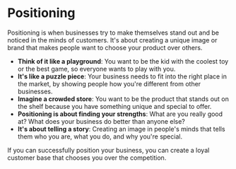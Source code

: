 # Positioning

Positioning is when businesses try to make themselves stand out and be noticed in the minds of customers. It's about creating a unique image or brand that makes people want to choose your product over others.

* **Think of it like a playground**: You want to be the kid with the coolest toy or the best game, so everyone wants to play with you.
* **It's like a puzzle piece**: Your business needs to fit into the right place in the market, by showing people how you're different from other businesses.
* **Imagine a crowded store**: You want to be the product that stands out on the shelf because you have something unique and special to offer.
* **Positioning is about finding your strengths**: What are you really good at? What does your business do better than anyone else?
* **It's about telling a story**: Creating an image in people's minds that tells them who you are, what you do, and why you're special.

If you can successfully position your business, you can create a loyal customer base that chooses you over the competition.

